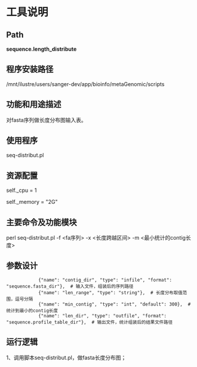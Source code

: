 
工具说明
==========================

Path
-----------

**sequence.length_distribute**

程序安装路径
-----------------------------------
/mnt/ilustre/users/sanger-dev/app/bioinfo/metaGenomic/scripts

功能和用途描述
-----------------------------------

对fasta序列做长度分布图输入表。

使用程序
-----------------------------------

seq-distribut.pl

资源配置
-----------------------------------

self._cpu = 1

self._memory = "2G"

主要命令及功能模块
-----------------------------------

perl seq-distribut.pl  -f <fa序列>  -x <长度跨越区间> -m  <最小统计的contig长度>

参数设计
-----------------------------------

```
            {"name": "contig_dir", "type": "infile", "format": "sequence.fasta_dir"},  # 输入文件，组装后的序列路径
            {"name": "len_range", "type": "string"},  # 长度分布取值范围，逗号分隔
            {"name": "min_contig", "type": "int", "default": 300},  #  统计到最小的contig长度
            {"name": "len_dir", "type": "outfile", "format": "sequence.profile_table_dir"},  # 输出文件，统计组装后的结果文件路径
```


运行逻辑
-----------------------------------

1、调用脚本seq-distribut.pl，做fasta长度分布图；